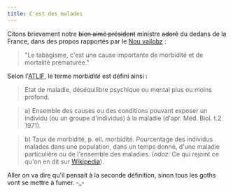 ```yaml
---
title: C'est des malades
---
```


Citons brievement notre <del>bien aimé président</del> ministre
<del>adoré</del> du dedans de la France, dans des propos rapportés par le [Nou
vailobz](http://permanent.nouvelobs.com/politique/20060627.FAP5603.html?1703)
:

> "Le tabagisme, c'est une cause importante de morbidité et de mortalité
prématurée."

Selon l'[ATLIF](http://atilf.atilf.fr/tlf.htm), le terme _morbidité_ est
défini ainsi :

> État de maladie, déséquilibre psychique ou mental plus ou moins profond.

>

> a) Ensemble des causes ou des conditions pouvant exposer un individu (ou un
groupe d'individus) à la maladie (d'apr. Méd. Biol. t.2 1971).

>

> b) Taux de morbidité, p. ell. morbidité. Pourcentage des individus malades
dans une population, dans un temps donné, d'une maladie particulière ou de
l'ensemble des maladies. (_ndoz_: Ce qui rejoint ce qu'on en dit sur
[Wikipedia](http://fr.wikipedia.org/wiki/Morbidit%C3%A9)).

Aller on va dire qu'il pensait à la seconde définition, sinon tous les goths
vont se mettre à fumer. -_-

